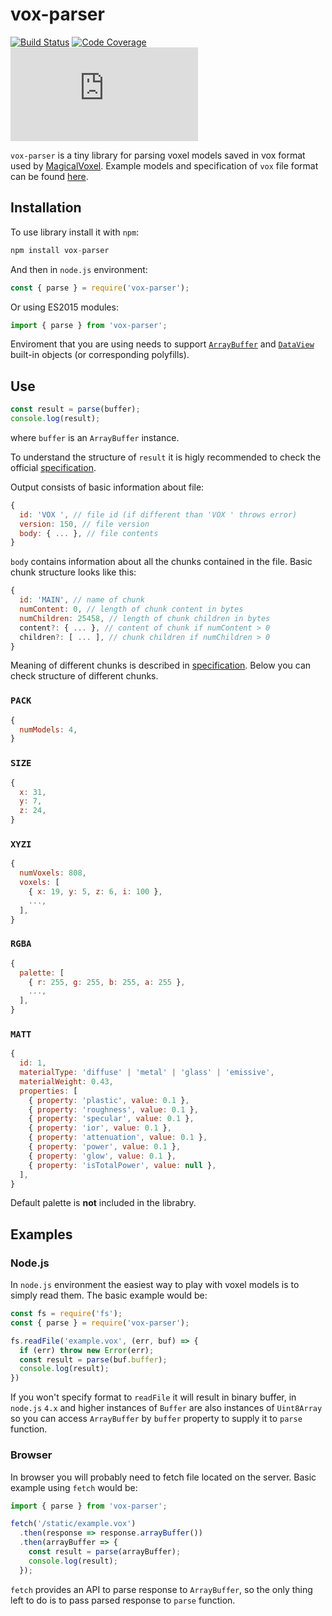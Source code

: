 # vox-parser

[![Build Status][build-badge]][build-url]
[![Code Coverage][coverage-badge]][coverage-url]
[![Gzip Size][size-badge]][size-url]

`vox-parser` is a tiny library for parsing voxel models saved in vox format used by [MagicalVoxel][magical-voxel]. Example models and specification of `vox` file format can be found [here][vox-format-repo].

## Installation

To use library install it with `npm`:

```js
npm install vox-parser
```

And then in `node.js` environment:

```js
const { parse } = require('vox-parser');
```

Or using ES2015 modules:

```js
import { parse } from 'vox-parser';
```

Enviroment that you are using needs to support [`ArrayBuffer`][array-buffer-mdn] and [`DataView`][data-view-mdn] built-in objects (or corresponding polyfills).

## Use

```js
const result = parse(buffer);
console.log(result);
```

where `buffer` is an `ArrayBuffer` instance. 

To understand the structure of `result` it is higly recommended to check the official [specification][vox-format-repo].

Output consists of basic information about file:

```js
{
  id: 'VOX ', // file id (if different than 'VOX ' throws error)
  version: 150, // file version
  body: { ... }, // file contents
}
```

`body` contains information about all the chunks contained in the file. Basic chunk structure looks like this:

```js
{
  id: 'MAIN', // name of chunk
  numContent: 0, // length of chunk content in bytes
  numChildren: 25458, // length of chunk children in bytes
  content?: { ... }, // content of chunk if numContent > 0
  children?: [ ... ], // chunk children if numChildren > 0
}
```

Meaning of different chunks is described in [specification][vox-format-repo]. Below you can check structure of different chunks.

### `PACK`

```js
{
  numModels: 4,
}
```

### `SIZE`

```js
{
  x: 31,
  y: 7,
  z: 24,
}
```

### `XYZI`

```js
{
  numVoxels: 808,
  voxels: [
    { x: 19, y: 5, z: 6, i: 100 },
    ...,
  ],
}
```

### `RGBA`

```js
{
  palette: [
    { r: 255, g: 255, b: 255, a: 255 },
    ...,
  ],
}
```

### `MATT`

```js
{
  id: 1,
  materialType: 'diffuse' | 'metal' | 'glass' | 'emissive',
  materialWeight: 0.43,
  properties: [
    { property: 'plastic', value: 0.1 },
    { property: 'roughness', value: 0.1 },
    { property: 'specular', value: 0.1 },
    { property: 'ior', value: 0.1 },
    { property: 'attenuation', value: 0.1 },
    { property: 'power', value: 0.1 },
    { property: 'glow', value: 0.1 },
    { property: 'isTotalPower', value: null },
  ],
}
```

Default palette is **not** included in the librabry.

## Examples

### Node.js

In `node.js` environment the easiest way to play with voxel models is to simply read them. The basic example would be:

```js
const fs = require('fs');
const { parse } = require('vox-parser');

fs.readFile('example.vox', (err, buf) => {
  if (err) throw new Error(err);
  const result = parse(buf.buffer);
  console.log(result);
})
```

If you won't specify format to `readFile` it will result in binary buffer, in `node.js` `4.x` and higher instances of `Buffer` are also instances of `Uint8Array` so you can access `ArrayBuffer` by `buffer` property to supply it to `parse` function.

### Browser

In browser you will probably need to fetch file located on the server. Basic example using `fetch` would be:

```js
import { parse } from 'vox-parser';

fetch('/static/example.vox')
  .then(response => response.arrayBuffer())
  .then(arrayBuffer => {
    const result = parse(arrayBuffer);
    console.log(result);
  });
```

`fetch` provides an API to parse response to `ArrayBuffer`, so the only thing left to do is to pass parsed response to `parse` function.

[magical-voxel]: http://ephtracy.github.io
[vox-format-repo]: https://github.com/ephtracy/voxel-model
[array-buffer-mdn]: https://developer.mozilla.org/en/docs/Web/JavaScript/Reference/Global_Objects/ArrayBuffer
[data-view-mdn]: https://developer.mozilla.org/en-US/docs/Web/JavaScript/Reference/Global_Objects/DataView
[build-badge]: https://img.shields.io/circleci/project/github/straku/vox-parser.svg?style=flat-square
[build-url]: https://circleci.com/gh/straku/vox-parser
[coverage-badge]: https://img.shields.io/codecov/c/github/straku/vox-parser.svg?style=flat-square
[coverage-url]: https://codecov.io/gh/straku/vox-parser
[size-badge]: http://img.badgesize.io/https://unpkg.com/vox-parser/lib/vox-parser.umd.min.js?compression=gzip&label=gzip%20size&style=flat-square
[size-url]: https://unpkg.com/vox-parser/lib/vox-parser.umd.min.js
 